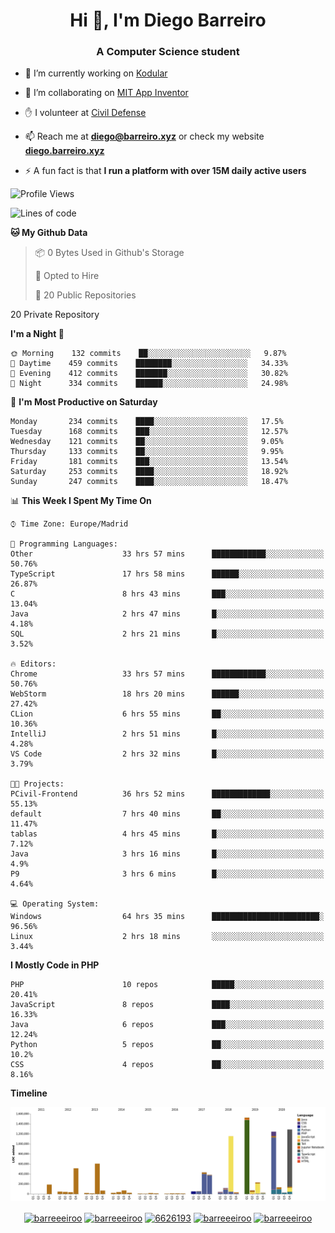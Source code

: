 <h1 align="center">Hi 👋, I'm Diego Barreiro</h1>
<h3 align="center">A Computer Science student</h3>

- 🔭 I’m currently working on [Kodular](https://www.kodular.io)

- 👯 I’m collaborating on [MIT App Inventor](https://github.com/mit-cml/appinventor-sources)

- ✋ I volunteer at [Civil Defense](https://proteccioncivil.sdc.gal)

- 📫 Reach me at **diego@barreiro.xyz** or check my website **[diego.barreiro.xyz](https://diego.barreiro.xyz)**

- ⚡ A fun fact is that **I run a platform with over 15M daily active users**

<!--START_SECTION:waka-->
![Profile Views](http://img.shields.io/badge/Profile%20Views-6-blue)

![Lines of code](https://img.shields.io/badge/From%20Hello%20World%20I%27ve%20Written-25.6%20million%20lines%20of%20code-blue)

**🐱 My Github Data** 

> 📦 0 Bytes Used in Github's Storage 
 > 
> 💼 Opted to Hire
 > 
> 📜 20 Public Repositories 
 > 
20 Private Repository 
 > 
**I'm a Night 🦉** 

```text
🌞 Morning    132 commits    ██░░░░░░░░░░░░░░░░░░░░░░░   9.87% 
🌆 Daytime    459 commits    ████████░░░░░░░░░░░░░░░░░   34.33% 
🌃 Evening    412 commits    ███████░░░░░░░░░░░░░░░░░░   30.82% 
🌙 Night      334 commits    ██████░░░░░░░░░░░░░░░░░░░   24.98%

```
📅 **I'm Most Productive on Saturday** 

```text
Monday       234 commits    ████░░░░░░░░░░░░░░░░░░░░░   17.5% 
Tuesday      168 commits    ███░░░░░░░░░░░░░░░░░░░░░░   12.57% 
Wednesday    121 commits    ██░░░░░░░░░░░░░░░░░░░░░░░   9.05% 
Thursday     133 commits    ██░░░░░░░░░░░░░░░░░░░░░░░   9.95% 
Friday       181 commits    ███░░░░░░░░░░░░░░░░░░░░░░   13.54% 
Saturday     253 commits    ████░░░░░░░░░░░░░░░░░░░░░   18.92% 
Sunday       247 commits    ████░░░░░░░░░░░░░░░░░░░░░   18.47%

```


📊 **This Week I Spent My Time On** 

```text
⌚︎ Time Zone: Europe/Madrid

💬 Programming Languages: 
Other                    33 hrs 57 mins      ████████████░░░░░░░░░░░░░   50.76% 
TypeScript               17 hrs 58 mins      ██████░░░░░░░░░░░░░░░░░░░   26.87% 
C                        8 hrs 43 mins       ███░░░░░░░░░░░░░░░░░░░░░░   13.04% 
Java                     2 hrs 47 mins       █░░░░░░░░░░░░░░░░░░░░░░░░   4.18% 
SQL                      2 hrs 21 mins       █░░░░░░░░░░░░░░░░░░░░░░░░   3.52%

🔥 Editors: 
Chrome                   33 hrs 57 mins      ████████████░░░░░░░░░░░░░   50.76% 
WebStorm                 18 hrs 20 mins      ██████░░░░░░░░░░░░░░░░░░░   27.42% 
CLion                    6 hrs 55 mins       ██░░░░░░░░░░░░░░░░░░░░░░░   10.36% 
IntelliJ                 2 hrs 51 mins       █░░░░░░░░░░░░░░░░░░░░░░░░   4.28% 
VS Code                  2 hrs 32 mins       █░░░░░░░░░░░░░░░░░░░░░░░░   3.79%

🐱‍💻 Projects: 
PCivil-Frontend          36 hrs 52 mins      █████████████░░░░░░░░░░░░   55.13% 
default                  7 hrs 40 mins       ██░░░░░░░░░░░░░░░░░░░░░░░   11.47% 
tablas                   4 hrs 45 mins       █░░░░░░░░░░░░░░░░░░░░░░░░   7.12% 
Java                     3 hrs 16 mins       █░░░░░░░░░░░░░░░░░░░░░░░░   4.9% 
P9                       3 hrs 6 mins        █░░░░░░░░░░░░░░░░░░░░░░░░   4.64%

💻 Operating System: 
Windows                  64 hrs 35 mins      ████████████████████████░   96.56% 
Linux                    2 hrs 18 mins       ░░░░░░░░░░░░░░░░░░░░░░░░░   3.44%

```

**I Mostly Code in PHP** 

```text
PHP                      10 repos            █████░░░░░░░░░░░░░░░░░░░░   20.41% 
JavaScript               8 repos             ████░░░░░░░░░░░░░░░░░░░░░   16.33% 
Java                     6 repos             ███░░░░░░░░░░░░░░░░░░░░░░   12.24% 
Python                   5 repos             ██░░░░░░░░░░░░░░░░░░░░░░░   10.2% 
CSS                      4 repos             ██░░░░░░░░░░░░░░░░░░░░░░░   8.16%

```


**Timeline**

![Chart not found](https://raw.githubusercontent.com/barreeeiroo/barreeeiroo/master/charts/bar_graph.png) 


<!--END_SECTION:waka-->

<p align="center">
<a href="https://twitter.com/barreeeiroo" target="blank"><img align="center" src="https://cdn.jsdelivr.net/npm/simple-icons@3.0.1/icons/twitter.svg" alt="barreeeiroo" height="20" width="20" /></a>
<a href="https://linkedin.com/in/barreeeiroo" target="blank"><img align="center" src="https://cdn.jsdelivr.net/npm/simple-icons@3.0.1/icons/linkedin.svg" alt="barreeeiroo" height="20" width="20" /></a>
<a href="https://stackoverflow.com/users/6626193" target="blank"><img align="center" src="https://cdn.jsdelivr.net/npm/simple-icons@3.0.1/icons/stackoverflow.svg" alt="6626193" height="20" width="20" /></a>
<a href="https://fb.com/barreeeiroo" target="blank"><img align="center" src="https://cdn.jsdelivr.net/npm/simple-icons@3.0.1/icons/facebook.svg" alt="barreeeiroo" height="20" width="20" /></a>
<a href="https://instagram.com/barreeeiroo" target="blank"><img align="center" src="https://cdn.jsdelivr.net/npm/simple-icons@3.0.1/icons/instagram.svg" alt="barreeeiroo" height="20" width="20" /></a>
</p>
